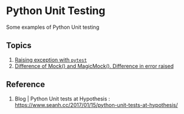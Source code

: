 # Python Unit Testing

Some examples of Python Unit testing

## Topics

1. [Raising exception with `pytest`](tests/util/test_validator.py)
2. [Difference of Mock() and MagicMock(). Difference in error raised](tests/objects/test_mock_magicmock_difference.py#L14)
## Reference

1. Blog | Python Unit tests at Hypothesis : https://www.seanh.cc/2017/01/15/python-unit-tests-at-hypothesis/
